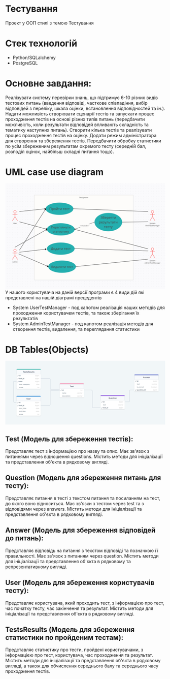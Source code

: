 # Тестування

Проект у ООП стилі з темою Тестування
# Стек технологій
* Python/SQLalchemy
* PostgreSQL

# Основне завдання:
Реалізувати систему перевірки знань, що підтримує 6-10 різних видів тестових питань
(введення відповіді, часткове співпадіння, вибір відповідей з переліку, шкала оцінки,
встановлення відповідностей та ін.). Надати можливість створювати сценарії тестів та
запускати процес проходження тестів на основі різних типів питань (передбачити
можливість, коли результати відповідей впливають складність та тематику наступних
питань). Створити кілька тестів та реалізувати процес проходження тестів на оцінку.
Додати режим адміністратора для створення та збереження тестів. Передбачити
обробку статистики по усім збереженим результатам окремого тесту (середній бал,
розподіл оцінок, найбільш складні питання тощо).

# UML case use diagram
![text](media_readme/uml.png)
У нашого користувача на даній версії програми є 4 види дій які представлені на нашій 
діаграмі прецедентів
* System UserTestManager - под капотом реалізація наших методів для проходження користувачем тестів,
та також зберігання їх результатів
* System AdminTestManager - под капотом реалізація методів для створення тестів, видалення,
та переглядання статистики

# DB Tables(Objects)
![text](media_readme/db_tables.png)
## Test (Модель для збереження тестів):

Представляє тест з інформацією про назву та опис.
Має зв'язок з питаннями через відношення questions.
Містить методи для ініціалізації та представлення об'єкта в рядковому вигляді.


## Question (Модель для збереження питань для тесту):

Представляє питання в тесті з текстом питання та посиланням на тест, до якого воно відноситься.
Має зв'язки з тестом через test та з відповідями через answers.
Містить методи для ініціалізації та представлення об'єкта в рядковому вигляді.


## Answer (Модель для збереження відповідей до питань):

Представляє відповідь на питання з текстом відповіді та позначкою її правильності.
Має зв'язок з питанням через question.
Містить методи для ініціалізації та представлення об'єкта в рядковому та репрезентативному вигляді.


## User (Модель для збереження користувачів тесту):

Представляє користувача, який проходить тест, з інформацією про тест, час початку тесту, час закінчення та результат.
Містить методи для ініціалізації та представлення об'єкта в рядковому вигляді.


## TestsResults (Модель для збереження статистики по пройденим тестам):

Представляє статистику про тести, пройдені користувачами, з інформацією про тест, користувача, час проходження та результат.
Містить методи для ініціалізації та представлення об'єкта в рядковому вигляді, а також для обчислення середнього 
балу та середнього часу проходження тестів.
